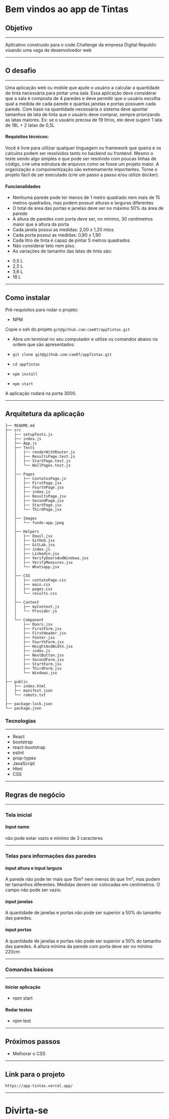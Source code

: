 # Bem vindos ao app de Tintas

## Objetivo

---

Aplicativo construido para o code Challenge da empresa Digital Republic visando uma vaga de desenvolvedor web

---

## O desafio

---

Uma aplicação web ou mobile que ajude o usuário a calcular a quantidade de tinta necessária para pintar uma sala.
Essa aplicação deve considerar que a sala é composta de 4 paredes e deve permitir que o usuário escolha qual a medida de cada parede e quantas janelas e portas possuem cada parede.
Com base na quantidade necessária o sistema deve apontar tamanhos de lata de tinta que o usuário deve comprar, sempre priorizando as latas maiores. Ex: se o usuário precisa de 19 litros, ele deve sugerir 1 lata de 18L + 2 latas de 0,5L

#### Requisitos técnicos:

Você é livre para utilizar qualquer linguagem ou framework que queira e os calculos podem ser resolvidos tanto no backend ou frontend.
Mesmo o teste sendo algo simples e que pode ser resolvido com poucas linhas de código, crie uma estrutura de arquivos como se fosse um projeto maior. A organização e componentização são extremamente importantes.
Torne o projeto fácil de ser executado (crie um passo a passo e/ou utilize docker).

#### Funcionalidades

* Nenhuma parede pode ter menos de 1 metro quadrado nem mais de 15 metros quadrados, mas podem possuir alturas e larguras diferentes
* O total de área das portas e janelas deve ser no máximo 50% da área de parede
* A altura de paredes com porta deve ser, no mínimo, 30 centímetros maior que a altura da porta
* Cada janela possui as medidas: 2,00 x 1,20 mtos
* Cada porta possui as medidas: 0,80 x 1,90
* Cada litro de tinta é capaz de pintar 5 metros quadrados
* Não considerar teto nem piso.
*  As variações de tamanho das latas de tinta são:

- 0,5 L
- 2,5 L
- 3,6 L
- 18 L

---

## Como instalar

Pré-requisitos para rodar o projeto:
- NPM

Copie o ssh do projeto `git@github.com:cae07/appTintas.git`

* Abra um terminal no seu computador e utilize os comandos abaixo na ordem que são apresentados:

* `git clone git@github.com:cae07/appTintas.git`
* `cd appTintas`
* `npm install`
* `npm start`

A aplicação rodará na porta 3000.

---

## Arquitetura da aplicação

```
├── README.md
├── src
│   ├── setupTests.js
│   ├── index.js
│   ├── App.js
│   ├── Tests
│   │   ├── renderWithRouter.js
│   │   ├── ResultsPage.test.js
│   │   ├── StartPage.test.js
│   │   └── WallPages.test.js
│   │
│   ├── Pages
│   │   ├── ContatosPage.js
│   │   ├── FirstPage.jsx
│   │   ├── FourthPage.jsx
│   │   ├── index.js
│   │   ├── ResultsPage.jsx
│   │   ├── SecondPage.jsx
│   │   ├── StartPage.jsx
│   │   └── ThirdPage.jsx
│   │
│   ├── Images
│   │   └── fundo-app.jpeg
│   │
│   ├── Helpers
│   │   ├── Email.jsx
│   │   ├── GitHub.jsx
│   │   ├── GitLab.jsx
│   │   ├── index.js
│   │   ├── Linkedin.jsx
│   │   ├── VerifyDoorsAndWindows.jsx
│   │   ├── VerifyMeasures.jsx
│   │   └── Whatsapp.jsx
│   │
│   ├── CSS
│   │   ├── contatoPage.css
│   │   ├── main.css
│   │   ├── pages.css
│   │   └── results.css
│   │
│   ├── Context
│   │   ├── myContext.js
│   │   └── Provider.js
│   │
│   └── Component
│       ├── Doors.jsx
│       ├── FirstForm.jsx
│       ├── FirstHeader.jsx
│       ├── Footer.jsx
│       ├── FourthForm.jsx
│       ├── HeightAndWidth.jsx
│       ├── index.js
│       ├── NextButton.jsx
│       ├── SecondForm.jsx
│       ├── StartForm.jsx
│       ├── ThirdForm.jsx
│       └── Windows.jsx
│
├── public
│   ├── index.html
│   ├── manifest.json
│   └── robots.txt
│
├── package-lock.json
└── package.json

```

### Tecnologias

---

* React
* bootstrap
* react-bootstrap
* eslint
* prop-types
* JavaScript
* Html
* CSS

---

## Regras de negócio

---

### Tela inicial

#### Input name

não pode estar vazio e mínimo de 3 caracteres

---

### Telas para informações das paredes

#### input altura e input largura

A parede não pode ter mais que 15m² nem menos do que 1m², mas podem ter tamanhos diferentes.
Medidas devem ser colocadas em centimetros.
O campo não pode ser vazio.

#### input janelas

A quantidade de janelas e portas não pode ser superior a 50% do tamanho das paredes.

#### input portas

A quantidade de janelas e portas não pode ser superior a 50% do tamanho das paredes.
A altura mínima da parede com porta deve ser no mínimo 220cm

---

### Comandos básicos

---

#### Iniciar aplicação
- npm start

#### Rodar testes
- npm test

---

## Próximos passos

* Melhorar o CSS

---

## Link para o projeto

`https://app-tintas.vercel.app/`

---

# Divirta-se
